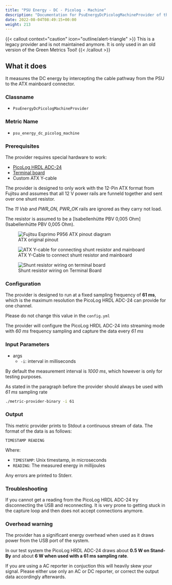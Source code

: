 ```yaml
---
title: "PSU Energy - DC - Picolog - Machine"
description: "Documentation for PsuEnergyDcPicologMachineProvider of the Green Metrics Tool"
date: 2022-08-04T08:49:15+00:00
weight: 213
---
```


{{< callout context="caution" icon="outline/alert-triangle" >}}
This is a legacy provider and is not maintained anymore. It is only used in an old version of the Green Metrics Tool!
{{< /callout >}}

## What it does

It measures the DC energy by intercepting the cable pathway from the PSU
to the ATX mainboard connector.

### Classname

- `PsuEnergyDcPicologMachineProvider`

### Metric Name

- `psu_energy_dc_picolog_machine`

### Prerequisites

The provider requires special hardware to work:

- [PicoLog HRDL ADC-24](https://www.picotech.com/data-logger/adc-20-adc-24/precision-data-acquisition)
- [Terminal board](https://www.picotech.com/accessories/terminal-boards/adc-20-24-terminal-board)
- Custom ATX Y-cable

The provider is designed to only work with the 12-Pin ATX format from Fujitsu
and assumes that all 12 V power rails are funneld together and sent over one
shunt resistor.

The *11 Vsb* and *PWR_ON, PWR_OK* rails are ignored as they carry not load.

The resistor is assumed to be a [Isabellenhütte PBV 0,005 Ohm](Isabellenhütte PBV 0,005 Ohm).

<figure>
  <img src="/img/fujitsu_esprimo_p956_ATX_pinout.webp" alt="Fujitsu Esprimo P956 ATX pinout diagram">
  <figcaption>ATX original pinout</figcaption>
</figure>

<figure>
  <img src="/img/atx_y_cable.webp" alt="ATX Y-cable for connecting shunt resistor and mainboard">
  <figcaption>ATX Y-Cable to connect shunt resistor and mainboard</figcaption>
</figure>

<figure>
  <img src="/img/shunt_resistor_wiring.webp" alt="Shunt resistor wiring on terminal board">
  <figcaption>Shunt resistor wiring on Terminal Board</figcaption>
</figure>

### Configuration

The provider is designed to run at a fixed sampling frequency of **61 ms**, which
is the maximum resolution the PicoLog HRDL ADC-24 can provide for one channel.

Please do not change this value in the `config.yml`

The provider will configure the PicoLog HRDL ADC-24 into streaming mode with
*60 ms* frequency sampling and capture the data every *61 ms*

### Input Parameters

- args
  - `-i`: interval in milliseconds

By default the measurement interval is *1000 ms*, which however is only for testing
purposes.

As stated in the paragraph before the provider should always be used with *61 ms* sampling rate

```bash
./metric-provider-binary -i 61
```

### Output

This metric provider prints to Stdout a continuous stream of data. The format of the data is as follows:

`TIMESTAMP READING`

Where:

- `TIMESTAMP`: Unix timestamp, in microseconds
- `READING`: The measured energy in millijoules

Any errors are printed to Stderr.

### Troubleshooting

If you cannot get a reading from the PicoLog HRDL ADC-24 try disconnecting the USB
and reconnecting. It is very prone to getting stuck in the capture loop and then
does not accept connections anymore.

### Overhead warning

The provider has a significant energy overhead when used as it draws power
from the USB port of the system.

In our test system the PicoLog HRDL ADC-24 draws about **0.5 W on Stand-By** and
about **6 W when used with a 61 ms sampling rate**.

If you are using a AC reporter in conjuction this will heavily skew your signal.
Please either use only an AC or DC reporter, or correct the output data
accordingly afterwards.
